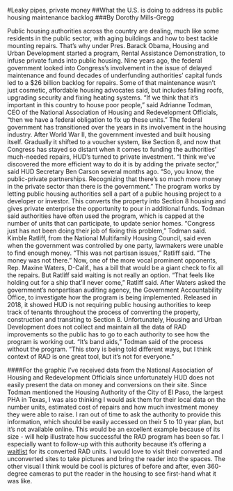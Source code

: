 #Leaky pipes, private money
##What the U.S. is doing to address its public housing maintenance backlog
###By Dorothy Mills-Gregg

Public housing authorities across the country are dealing, much like some residents in the public sector, with aging buildings and how to best tackle mounting repairs.
That’s why under Pres. Barack Obama, Housing and Urban Development started a program, Rental Assistance Demonstration, to infuse private funds into public housing. Nine years ago, the federal government looked into Congress’s involvement in the issue of delayed maintenance and found decades of underfunding authorities’ capital funds led to a $26 billion backlog for repairs.
Some of that maintenance wasn’t just cosmetic, affordable housing advocates said, but includes falling roofs, upgrading security and fixing heating systems.
“If we think that it’s important in this country to house poor people,” said Adrianne Todman, CEO of the National Association of Housing and Redevelopment Officials, “then we have a federal obligation to fix up these units.”
The federal government has transitioned over the years in its involvement in the housing industry. After World War II, the government invested and built housing itself. Gradually it shifted to a voucher system, like Section 8, and now that Congress has stayed so distant when it comes to funding the authorities’ much-needed repairs, HUD’s turned to private investment.
“I think we’ve discovered the more efficient way to do it is by adding the private sector,” said HUD Secretary Ben Carson several months ago. “So, you know, the public-private partnerships. Recognizing that there’s so much more money in the private sector than there is the government.”
The program works by letting public housing authorities sell a part of a public housing project to a developer or investor. This converts the property into Section 8 housing and gives private enterprise the opportunity to pour in additional funds.
Todman said authorities have often used the program, which is capped at the number of units that can participate, to update senior homes.
“Congress just has not been doing their job of fixing this problem,” Todman said.
Kimble Ratliff, from the National Multifamily Housing Council, said even when the government was controlled by one party, lawmakers were unable to find enough money.
“This was not partisan issues,” Ratliff said. “The money was not there.”
Now, one of the more vocal prominent opponents, Rep. Maxine Waters, D-Calif., has a bill that would be a giant check to fix all the repairs. But Ratliff said waiting is not really an option.
“That feels like holding out for a ship that’ll never come,” Ratliff said.
After Waters asked the government’s nonpartisan auditing agency, the Government Accountability Office, to investigate how the program is being implemented. Released in 2018, it showed HUD is not requiring public housing authorities to keep track of tenants throughout the process of converting the property, construction and transiting to Section 8.
Unfortunately, Housing and Urban Development does not collect and maintain all the data of RAD improvements so the public has to go to each authority to see how the program is working out.
“It’s band aids,” Todman said of the process without the program.
“This story is being told different ways, but I think context of RAD is one great tool, but it’s not for everyone.”

####For the graphic
I’ve received data from the National Association of Housing and Redevelopment Officials since unfortunately HUD does not easily present the data on money and conversions on their site.
Since Todman mentioned the Housing Authority of the City of El Paso, the largest PHA in Texas, I was also thinking I would ask them for their local data on the number units, estimated cost of repairs and how much investment money they were able to raise. I ran out of time to ask the authority to provide this information, which should be easily accessed on their 5 to 10 year plan, but it’s not available online. This would be an excellent example because of its size -  will help illustrate how successful the RAD program has been so far. I especially want to follow-up with this authority because it’s offering a [waitlist]( https://www.hacep.org/press-room/article/hacep-housing-programs-waitlist-remains-open-for-all-15-rad-communities) for its converted RAD units. I would love to visit their converted and unconverted sites to take pictures and bring the reader into the spaces. The other visual I think would be cool is pictures of before and after, even 360-degree cameras to put the reader in the housing to see first-hand what it was like.
